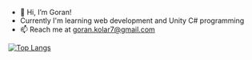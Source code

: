 - 👋 Hi, I’m Goran!
- Currently I'm learning web development and Unity C# programming
- 📫 Reach me at goran.kolar7@gmail.com

[![Top Langs](https://github-readme-stats.vercel.app/api/top-langs/?username=GoranK89)]([https://github.com/GoranK89/GoranK89/edit/main/README.md])

<!---
GoranK89/GoranK89 is a ✨ special ✨ repository because its `README.md` (this file) appears on your GitHub profile.
You can click the Preview link to take a look at your changes.
--->
